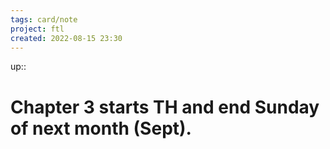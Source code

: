 ```yaml
---
tags: card/note
project: ftl
created: 2022-08-15 23:30
---
```

up:: 
# Chapter 3 starts TH and end Sunday of next month (Sept).